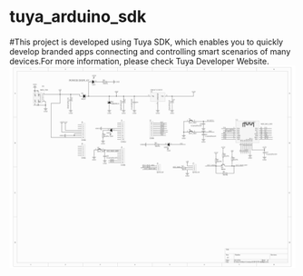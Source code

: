 # tuya_arduino_sdk
#This project is developed using Tuya SDK, which enables you to quickly develop branded apps connecting and controlling smart scenarios of many devices.For more information, please check Tuya Developer Website.
![截图](https://github.com/kkmgc/tuya_arduino_adk/blob/main/1(2).png)
